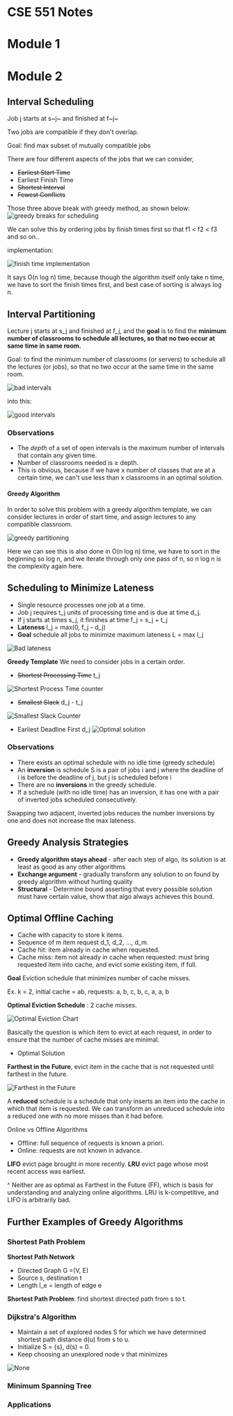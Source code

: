 # CSE 551 Notes
# Module 1


# Module 2
## Interval Scheduling
Job j starts at s~j~ and finished at f~j~

Two jobs are compatible if they don't overlap.

Goal: find max subset of mutually compatible jobs

There are four different aspects of the jobs that we can consider, 
* ~~Earliest Start Time~~
* Earliest Finish Time
* ~~Shortest Interval~~
* ~~Fewest Conflicts~~

Those three above break with greedy method, as shown below:
![greedy breaks for scheduling](./images/IS_greedy_breaks.png "Greedy Breaks for Interval Scheduling")

We can solve this by ordering jobs by finish times first so that f1 $\lt$ f2 $\lt$ f3 and so on..

implementation:

![finish time implementation](./images/finish_impl.png "Greedy Implementation: Finish Times")

It says O(n log n) time, because though the algorithm itself only take n time, we have to sort the finish times first, and best case of sorting is always log n.

## Interval Partitioning

Lecture j starts at s_j and finished at f_j, and the **goal** is to find the **minimum number of classrooms to schedule all lectures, so that no two occur at same time in same room.**



Goal: to find the minimum number of classrooms (or servers) to schedule all the lectures (or jobs), so that no two occur at the same time in the same room.

![bad intervals](./images/badints.png)

into this:

![good intervals](./images/goodints.png)

### Observations
- The *depth* of a set of open intervals is the maximum number of intervals that contain any given time.
- Number of classrooms needed is $\ge$ depth.
- This is obvious, because if we have x number of classes that are at a certain time, we can't use less than x classrooms in an optimal solution.

#### Greedy Algorithm
In order to solve this problem with a greedy algorithm template, we can consider lectures in order of start time, and assign lectures to any compatible classroom.

![greedy partitioning](./images/part_greedy.png)

Here we can see this is also done in O(n log n) time, we have to sort in the beginning so log n, and we iterate through only one pass of n, so n log n is the complexity again here.

## Scheduling to Minimize Lateness

- Single resource processes one job at a time.
- Job j requires t_j units of processing time and is due at  time d_j.
- If j starts at times s_j, it finishes at time f_j = s_j + t_j
- **Lateness** l_j = max(0, f_j - d_j)
- **Goal** schedule all jobs to minimize maximum lateness L = max l_j

![Bad lateness](./images/mlfirst.png)

**Greedy Template** We need to consider jobs in a certain order. 

- ~~Shortest Processing Time~~ t_j

![Shortest Process Time counter](./images/spt.png)
- ~~Smallest Slack~~ d_j - t_j

![Smallest Slack Counter](./images/smallslack.png)


- Earliest Deadline First d_j
![Optimal solution](./images/mlopt.png)

### Observations

- There exists an optimal schedule with no idle time (greedy schedule)
- An **inversion** is schedule S is a pair of jobs i and j where the deadline of i is before the deadline of j,  but j is scheduled before i
- There are no **inversions** in the greedy schedule.
- If a schedule (with no idle time) has an inversion, it has one with a pair of inverted jobs scheduled consecutively.

Swapping two adjacent, inverted jobs reduces the number inversions by one and does not increase the max lateness.

## Greedy Analysis Strategies

- **Greedy algorithm stays ahead** - after each step of algo, its solution is at least as good as any other algorithms
- **Exchange argument** - gradually transform any solution to on found by greedy algorithm without hurting quality
- **Structural** - Determine bound asserting that every possible solution must have certain value, show that algo always achieves this bound.

## Optimal Offline Caching

- Cache with capacity to store k items.
- Sequence of m item request d_1, d_2, ..., d_m.
- Cache hit: item already in cache when requested.
- Cache miss: item not already in cache when requested: must bring requested item into cache, and evict some existing item, if full.

**Goal** Eviction schedule that minimizes number of cache misses.

Ex. k = 2, initial cache = ab, requests: a, b, c, b, c, a, a, b

**Optimal Eviction Schedule** : 2 cache misses.

![Optimal Eviction Chart](./images/evictionchart.png)

Basically the question is which item to evict at each request, in order to ensure that the number of cache misses are minimal.

* Optimal Solution

**Farthest in the Future**, evict item in the cache that is not requested until farthest in the future.

![Farthest in the Future](./images/fitfcache.png)

A **reduced** schedule is a schedule that only inserts an item into the cache in which that item is requested. We can transform an unreduced schedule into a reduced one with no more misses than it had before.

Online vs Offline Algorithms

- Offline: full sequence of requests is known a priori.
- Online: requests are not known in advance.

**LIFO** evict page brought in more recently.
**LRU** evict page whose most recent access was earliest.

^ Neither are as optimal as Farthest in the Future (FF), which is basis for understanding and analyzing online algorithms. LRU is k-competitive, and LIFO is arbitrarily bad.

## Further Examples of Greedy Algorithms

### Shortest Path Problem

**Shortest Path Network**
- Directed Graph G =(V, E)
- Source s, destination t
- Length l_e = length of edge e

**Shortest Path Problem**: find shortest directed path from s to t.


### Dijkstra's Algorithm
- Maintain a set of explored nodes S for which we have determined shortest path distance d(u) from s to u.
- Initialize S = {s}, d(s) = 0.
- Keep choosing an unexplored node v that minimizes 

![None](./images/dijkstraspi.png)



### Minimum Spanning Tree

### Applications
